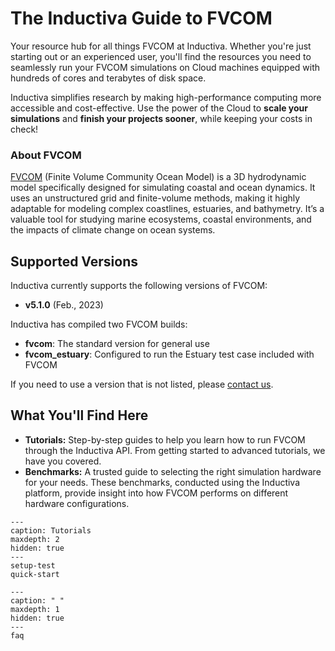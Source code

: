 # The Inductiva Guide to FVCOM
Your resource hub for all things FVCOM at Inductiva. Whether you're just starting out or an experienced user, you'll find the resources you need to seamlessly run your FVCOM simulations on Cloud machines equipped with hundreds of cores and terabytes of disk space.

Inductiva simplifies research by making high-performance computing more accessible and cost-effective. Use the power of the Cloud to **scale your simulations** and **finish your projects sooner**, while keeping your costs in check! 

<h3>About FVCOM</h3>

[FVCOM](https://github.com/FVCOM-GitHub/FVCOM) (Finite Volume Community Ocean Model) is a 3D hydrodynamic model specifically designed for simulating coastal and ocean dynamics. It uses an unstructured grid and finite-volume methods, making it highly adaptable for modeling complex coastlines, estuaries, and bathymetry. It’s a valuable tool for studying marine ecosystems, coastal environments, and the impacts of climate change on ocean systems.

## Supported Versions
Inductiva currently supports the following versions of FVCOM:
- **v5.1.0** (Feb., 2023) 

Inductiva has compiled two FVCOM builds:
- **fvcom**: The standard version for general use
- **fvcom_estuary**: Configured to run the Estuary test case included with FVCOM

If you need to use a version that is not listed, please [contact us](mailto:support@inductiva.ai).

## What You'll Find Here
- **Tutorials:** Step-by-step guides to help you learn how to run FVCOM through the Inductiva API. From getting started to advanced tutorials, we have you covered.
- **Benchmarks:** A trusted guide to selecting the right simulation hardware for your needs. These benchmarks, conducted using the Inductiva platform, provide insight into how FVCOM performs on different hardware configurations.


```{toctree}
---
caption: Tutorials
maxdepth: 2
hidden: true
---
setup-test
quick-start
```

```{toctree}
---
caption: " "
maxdepth: 1
hidden: true
---
faq
```
